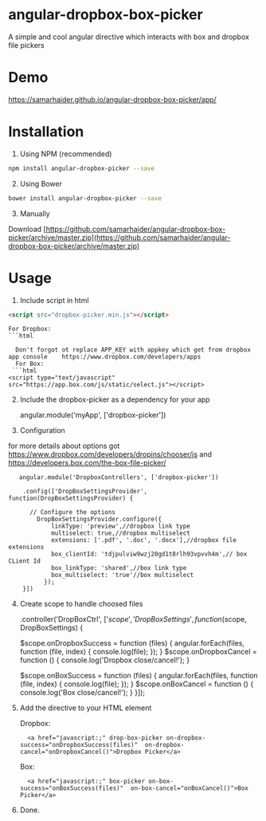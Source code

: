 angular-dropbox-box-picker
==========================

A simple and cool angular directive which interacts with box and dropbox file pickers

Demo
==========================

https://samarhaider.github.io/angular-dropbox-box-picker/app/

Installation
==========================

1. Using NPM (recommended)

  ```bash
  npm install angular-dropbox-picker --save
  ```

2. Using Bower

  ```Bash
  bower install angular-dropbox-picker --save
  ```

3. Manually

Download [https://github.com/samarhaider/angular-dropbox-box-picker/archive/master.zip](https://github.com/samarhaider/angular-dropbox-box-picker/archive/master.zip)



Usage
==========================


 1. Include script in html
 
   ```html
  <script src="dropbox-picker.min.js"></script>
  ```
    For Dropbox:
    ```html
  <script type="text/javascript" src="https://www.dropbox.com/static/api/2/dropins.js" id="dropboxjs"  data-app-key="APP_KEY"></script>
  ```
    Don't forgot ot replace APP_KEY with appkey which get from dropbox app console    https://www.dropbox.com/developers/apps
    For Box:
   ```html
  <script type="text/javascript" src="https://app.box.com/js/static/select.js"></script>
  ```
    

 2. Include the dropbox-picker as a dependency for your app

      angular.module('myApp', ['dropbox-picker'])

 3. Configuration
 
  for more details about options got https://www.dropbox.com/developers/dropins/chooser/js and      https://developers.box.com/the-box-file-picker/

       angular.module('DropboxControllers', ['dropbox-picker'])
    
        .config(['DropBoxSettingsProvider', function(DropBoxSettingsProvider) {
    
          // Configure the options
            DropBoxSettingsProvider.configure({
                linkType: 'preview',//dropbox link type
                multiselect: true,//dropbox multiselect
                extensions: ['.pdf', '.doc', '.docx'],//dropbox file extensions
                box_clientId: 'tdjpulviw9wzj20gd1t8rlh93vpvvh4m',// box CLient Id
                box_linkType: 'shared',//box link type
                box_multiselect: 'true'//box multiselect
              });
        }])
        
 4.  Create scope to handle choosed files
 
      .controller('DropBoxCtrl', ['$scope', 'DropBoxSettings', function($scope, DropBoxSettings) {
   
        $scope.onDropboxSuccess = function (files) {
            angular.forEach(files, function (file, index) {
                console.log(file);
            });
        }
        $scope.onDropboxCancel = function () {
            console.log('Dropbox close/cancel!');
        }

        $scope.onBoxSuccess = function (files) {
            angular.forEach(files, function (file, index) {
                console.log(file);
            });
        }
        $scope.onBoxCancel = function () {
            console.log('Box close/cancel!');
        }
      }]);   

 5. Add the directive to your HTML element
 
    Dropbox:
      
          <a href="javascript:;" drop-box-picker on-dropbox-success="onDropboxSuccess(files)"  on-dropbox-cancel="onDropboxCancel()">Dropbox Picker</a>

    Box:
    
          <a href="javascript:;" box-picker on-box-success="onBoxSuccess(files)"  on-box-cancel="onBoxCancel()">Box Picker</a>
          
 6. Done.

 
